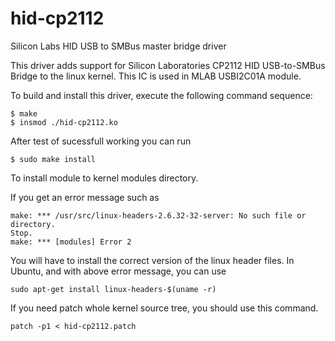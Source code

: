 hid-cp2112
==========

Silicon Labs HID USB to SMBus master bridge driver

This driver adds support for Silicon Laboratories CP2112 HID USB-to-SMBus Bridge to
the linux kernel. This IC is used in MLAB USBI2C01A module. 

To build and install this driver, execute the following command sequence:

    $ make
    $ insmod ./hid-cp2112.ko

After test of sucessfull working you can run 

    $ sudo make install

To install module to kernel modules directory. 

If you get an error message such as

    make: *** /usr/src/linux-headers-2.6.32-32-server: No such file or directory.
    Stop.
    make: *** [modules] Error 2

You will have to install the correct version of the linux header files. In
Ubuntu, and with above error message, you can use

    sudo apt-get install linux-headers-$(uname -r)


If you need patch whole kernel source tree, you should use this command. 

    patch -p1 < hid-cp2112.patch
